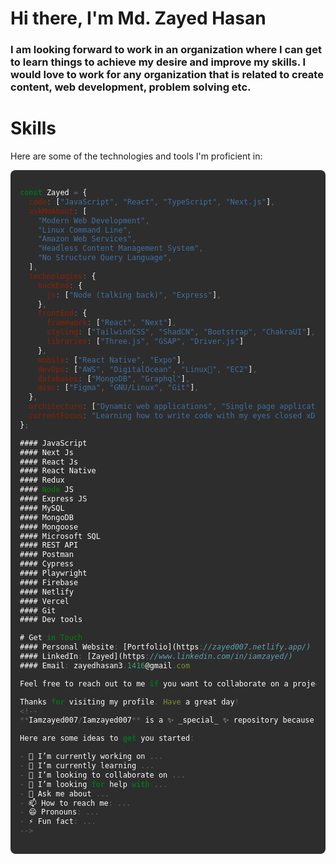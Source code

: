 # Hi there, I'm Md. Zayed Hasan

### I am looking forward to work in an organization where I can get to learn things to achieve my desire and improve my skills. I would love to work for any organization that is related to create content, web development, problem solving etc.

# Skills
Here are some of the technologies and tools I'm proficient in:
<div style="background-color: #2d2d2d; padding: 15px; border-radius: 8px; color: #ffffff; font-family: monospace; font-size: 14px;">

```javascript
const Zayed = { 
  code: ["JavaScript", "React", "TypeScript", "Next.js"],
  askMeAbout: [
    "Modern Web Development",
    "Linux Command Line",
    "Amazon Web Services",
    "Headless Content Management System",
    "No Structure Query Language",
  ],
  technologies: {
    backEnd: {
      js: ["Node (talking back)", "Express"],
    },
    frontEnd: {
      framework: ["React", "Next"],
      styling: ["TailwindCSS", "ShadCN", "Bootstrap", "ChakraUI"],
      libraries: ["Three.js", "GSAP", "Driver.js"]
    },
    mobile: ["React Native", "Expo"],
    devOps: ["AWS", "DigitalOcean", "Linux🐧", "EC2"],
    databases: ["MongoDB", "Graphql"],
    misc: ["Figma", "GNU/Linux", "Git"],
  },
  architecture: ["Dynamic web applications", "Single page applications"],
  currentFocus: "Learning how to write code with my eyes closed xD",
};

#### JavaScript 
#### Next Js
#### React Js
#### React Native
#### Redux
#### Node JS
#### Express JS
#### MySQL
#### MongoDB
#### Mongoose
#### Microsoft SQL
#### REST API
#### Postman
#### Cypress
#### Playwright
#### Firebase
#### Netlify
#### Vercel
#### Git
#### Dev tools

# Get in Touch
#### Personal Website: [Portfolio](https://zayed007.netlify.app/)
#### LinkedIn: [Zayed](https://www.linkedin.com/in/iamzayed/)
#### Email: zayedhasan3.1416@gmail.com

Feel free to reach out to me if you want to collaborate on a project

Thanks for visiting my profile. Have a great day!
<!--
**Iamzayed007/Iamzayed007** is a ✨ _special_ ✨ repository because its `README.md` (this file) appears on your GitHub profile.

Here are some ideas to get you started:

- 🔭 I’m currently working on ...
- 🌱 I’m currently learning ...
- 👯 I’m looking to collaborate on ...
- 🤔 I’m looking for help with ...
- 💬 Ask me about ...
- 📫 How to reach me: ...
- 😄 Pronouns: ...
- ⚡ Fun fact: ...
-->
